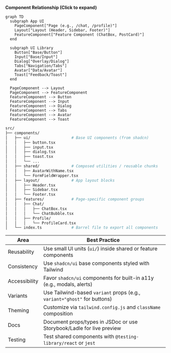 <summary><strong>Component Relationship (Click to expand)</strong></summary>


```mermaid
graph TD
  subgraph App UI
    PageComponent["Page (e.g., /chat, /profile)"]
    Layout["Layout (Header, Sidebar, Footer)"]
    FeatureComponent["Feature Component (ChatBox, PostCard)"]
  end

  subgraph UI Library
    Button["Base/Button"]
    Input["Base/Input"]
    Dialog["Overlay/Dialog"]
    Tabs["Navigation/Tabs"]
    Avatar["Data/Avatar"]
    Toast["Feedback/Toast"]
  end

  PageComponent --> Layout
  PageComponent --> FeatureComponent
  FeatureComponent --> Button
  FeatureComponent --> Input
  FeatureComponent --> Dialog
  FeatureComponent --> Tabs
  FeatureComponent --> Avatar
  FeatureComponent --> Toast
```

```bash
src/
├── components/
│   ├── ui/                  # Base UI components (from shadcn)
│   │   ├── button.tsx
│   │   ├── input.tsx
│   │   ├── dialog.tsx
│   │   ├── toast.tsx
│   │   └── ...
│   ├── shared/              # Composed utilities / reusable chunks
│   │   ├── AvatarWithName.tsx
│   │   └── FormFieldWrapper.tsx
│   ├── layout/              # App layout blocks
│   │   ├── Header.tsx
│   │   ├── Sidebar.tsx
│   │   └── Footer.tsx
│   ├── features/            # Page-specific component groups
│   │   ├── Chat/
│   │   │   ├── ChatBox.tsx
│   │   │   └── ChatBubble.tsx
│   │   ├── Profile/
│   │   │   └── ProfileCard.tsx
│   └── index.ts             # Barrel file to export all components
```

| Area            | Best Practice                                                                 |
|-----------------|-------------------------------------------------------------------------------|
| Reusability     | Use small UI units (`ui/`) inside shared or feature components                |
| Consistency     | Use `shadcn/ui` base components styled with Tailwind                          |
| Accessibility   | Favor `shadcn/ui` components for built-in a11y (e.g., modals, alerts)         |
| Variants        | Use Tailwind-based `variant` props (e.g., `variant="ghost"` for buttons)      |
| Theming         | Customize via `tailwind.config.js` and `className` composition                |
| Docs            | Document props/types in JSDoc or use Storybook/Ladle for live preview         |
| Testing         | Test shared components with `@testing-library/react` or `jest`                |
```